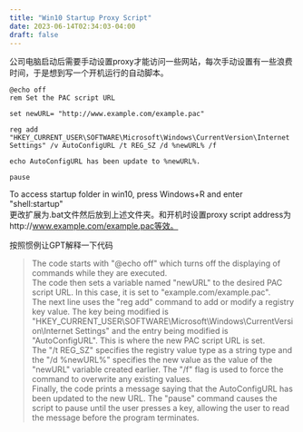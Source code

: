 ```yaml
---
title: "Win10 Startup Proxy Script"
date: 2023-06-14T02:34:03-04:00
draft: false
---
```


公司电脑启动后需要手动设置proxy才能访问一些网站，每次手动设置有一些浪费时间，于是想到写一个开机运行的自动脚本。

```
@echo off
rem Set the PAC script URL

set newURL= "http://www.example.com/example.pac"

reg add "HKEY_CURRENT_USER\SOFTWARE\Microsoft\Windows\CurrentVersion\Internet Settings" /v AutoConfigURL /t REG_SZ /d %newURL% /f

echo AutoConfigURL has been update to %newURL%.

pause
```
To access startup folder in win10, press Windows+R and enter "shell:startup"  
更改扩展为.bat文件然后放到上述文件夹。和开机时设置proxy script address为http://www.example.com/example.pac等效。

按照惯例让GPT解释一下代码  
>The code starts with "@echo off" which turns off the displaying of commands while they are executed.  
The code then sets a variable named "newURL" to the desired PAC script URL. In this case, it is set to "example.com/example.pac".  
The next line uses the "reg add" command to add or modify a registry key value. The key being modified is "HKEY_CURRENT_USER\SOFTWARE\Microsoft\Windows\CurrentVersion\Internet Settings" and the entry being modified is "AutoConfigURL". This is where the new PAC script URL is set.  
The "/t REG_SZ" specifies the registry value type as a string type and the "/d %newURL%" specifies the new value as the value of the "newURL" variable created earlier. The "/f" flag is used to force the command to overwrite any existing values.  
Finally, the code prints a message saying that the AutoConfigURL has been updated to the new URL. The "pause" command causes the script to pause until the user presses a key, allowing the user to read the message before the program terminates.


